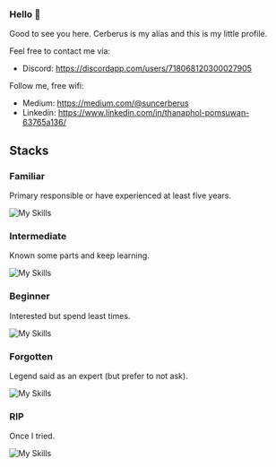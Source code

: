 ### Hello 👋

Good to see you here. Cerberus is my alias and this is my little profile.

Feel free to contact me via:
- Discord: https://discordapp.com/users/718068120300027905

Follow me, free wifi:
- Medium: https://medium.com/@suncerberus
- Linkedin: https://www.linkedin.com/in/thanaphol-pomsuwan-63765a136/

## Stacks

### Familiar
Primary responsible or have experienced at least five years.

![My Skills](https://skillicons.dev/icons?i=react,apollo,emotion,styledcomponents,graphql,materialui,vite,workers,html,css,js,ts,jest,nodejs,vscode,git&perline=8)

### Intermediate
Known some parts and keep learning.

![My Skills](https://skillicons.dev/icons?i=docker,github,gitlab,cloudflare&perline=8)

### Beginner
Interested but spend least times.

![My Skills](https://skillicons.dev/icons?i=wasm,go,deno,remix,aws,gcp,firebase,bash,redux,linux,express,grafana,kubernetes,nextjs,regex&perline=8)

### Forgotten
Legend said as an expert (but prefer to not ask).

![My Skills](https://skillicons.dev/icons?i=bootstrap,c,cpp,pug,webpack,mongodb,mysql,prisma,ae,ps&perline=8)

### RIP
Once I tried.

![My Skills](https://skillicons.dev/icons?i=clojure,jquery,sass,angular,vue,rails,ruby,postgres,arduino,blender&perline=8)

